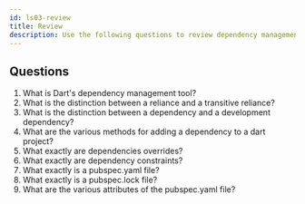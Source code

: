 ```yaml
---
id: ls03-review
title: Review
description: Use the following questions to review dependency management concepts.
---
```


## Questions

1. What is Dart's dependency management tool?
2. What is the distinction between a reliance and a transitive reliance?
3. What is the distinction between a dependency and a development dependency?
4. What are the various methods for adding a dependency to a dart project?
5. What exactly are dependencies overrides? 
6. What exactly are dependency constraints?
7. What exactly is a pubspec.yaml file?
8. What exactly is a pubspec.lock file?
9. What are the various attributes of the pubspec.yaml file?
